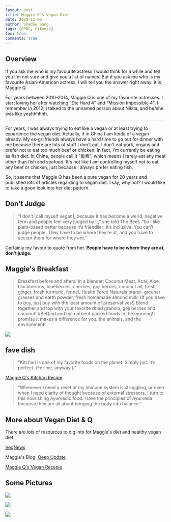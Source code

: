 ```yaml
---
layout: post
title: Maggie Q's Vegan Diet
date: 2020-12-06
author: Shadow Song
tags: [OPBC, Fitness]
toc: true
comments: true
---
```


## Overview

If you ask me who is my favourite actress I would think for a while and tell you I'm not sure and give you a list of names. But if you ask me who is my favourite Asian-American actress, I will tell you the answer right away: it is Maggie Q. 

For years between 2010-2014, Maggie Q is one of my favourite actresses. I start loving her after watching "Die Hard 4" and "Mission Impossible 4".  I remember in 2012, I talked to the unnamed person about Nikita, and he/she was like yeahhhhhh. 

---

For years, I was always trying to eat like a vegan or at least trying to experience the vegan diet. Actually, if in China I am kinda of a vegan already. My ex-grilfriends always have a hard time to go out for dinner with me because there are lots of stuff I don't eat. I don't eat pork, organs and prefer not to eat too much beef or chicken.  In fact, I'm currently be eating as fish diet. In China, people call it "鱼素", which means I rarely eat any meat other than fish and seafood. It's not like I am controlling myself not to eat any beef or chicken, just because I always prefer eating fish. 

So, it seems that Maggie Q has been a pure vegan for 20 years and published lots of articles regarding to vegan diet. I say, why not? I would like to take a good look into her diet pattern. 

## Don't Judge

> “I don’t [call myself vegan], because it has become a weird, negative term and people feel very judged by it,” she told The Beet. “So I like plant-based better because it’s friendlier: It’s inclusive. You can’t judge people. They have to be where they’re at, and you have to accept them for where they are.”

Certainly my favourite quote from her.  **People have to be where they are at, don't judge.**

## Maggie's Breakfast

>Breakfast before and afters! In a blender: Coconut Meat, Acai, Aloe, blackberries, blueberries, cherries, goji berries, coconut oil, fresh ginger, fresh turmeric, fennel, Health Force Naturals brand- greener grasses and earth powder, fresh homemade almond milk! (If you have to buy, just buy with the least amount of preservatives!) Blend together and top with your favorite dried granola, goji berries and coconut! #BeQind and eat nutrient packed foods in the morning! I promise it makes a difference for you, the animals, and the environment!

![](https://lh3.googleusercontent.com/-Ql0HRX798qlf8FLgsFty1EHlJSiXMcbtdbnlYDFos5183bKgB6oY0NDqeEwQoB61VjEVh7U36VkH6EsWeyFalVTI9_t7wFLV_IVRWtVSBq105lBkPtwykPDOG4FiG4b3vF6F3Ke6DQkmJoTvwDSrKVGLrs8hBrn1CYgiJ73CUpAroBbuJ4mTgExsdegUlDBphzq3kH7XhBZjnQeBWp1lavyQysWbw-nBZAG9_XG06aGow0REr0OQoFQcf5BV03CWrVuHnCJqs1WxIf0IBGkx3puarQovQNIQAOIOVuj2nqOOdsmAGwIrWC4RCKvrjUWbrjIN676JX5fxMAxHtivxsqFMXznGSUpMbgyvgFubRFP71pTd25Sh49X8B_0H7cfCmHSfOG8jH4hElFGiHLI3t5rHGbwxwJ1Jqfw7w3D4IbTes1mxFWuZZf3XvU1mwztFzdVmowIivQSdykx5vObkYcH7wwMjDqMaH_oKeuibCjAMfNjXDKNljSkh3zjquR4hN9nO2OWmIc3oq_WX8DnX55Hv6t1kfjnffu4L6RTVwWw6f_AlRiod0Cmgg8bN5-DvEEsZhV32aGbNPyGC6rT1ftDsF_yQhftIZUE1SluL2CpRrc0Duy2eb6oKmEYnm3R7PB2o7RspoEVlczfFj_2UJ03ELKC99IZsXQA4JEbeUn0J-4okEftlU24jLAhAw=s911-no?authuser=0)

## fave dish

>“Kitchari is one of my favorite foods on the planet. Simply put: It’s perfect. (For me, anyway.),”

[Maggie Q's Kitchari Recipe](https://www.qeepupnation.com/2020/01/30/make-maggies-kitchari-recipe/)

>“Whenever I need a reset or my immune system is struggling, or even when I need clarity of thought because of external stressors, I turn to this nourishing Ayurvedic food. I love the principles of Ayurveda because they are all about bringing the body into balance.”


## More about Vegan Diet & Q

There are lots of resources to dig into for Maggie's diet and healthy vegan diet. 

[VegNews](https://vegnews.com/recipes)

Maggie's Blog: [Qeep Update](https://www.qeepupnation.com/blog/)

[Maggie Q's Vegan Recepie](https://www.qeepupnation.com/tag/qeep-cooking/)

## Some Pictures

![](https://lh3.googleusercontent.com/hEadDavFBW4eIlqWwjjUu-pdTPziiLwVBgaq2-XlhhonSc79LGEin522dzg3bzfnNvqi-7t4Hmd2Wd_KTsZbAN-aPgBwxipuEbv3cnCUEK8BsnR6k8leh-t8p68DEwf_5RgIc3PUEpSXsO1vnBEIHGGtoAtqJRDsBuwxiAbSEohZcFaMXftsa6Rs49QpromJHahfpbubtL9N6hWp4FFLhs8TF4QL-nLx_q-ebViCOUf50wQmQTTU-qwBwTLqDHvb6cdaQX000StkOpgWLZjr7XnhTnx-ZUev-PlgZP-q4DGEX7P_H74wd33EJ7CN4CWCog-nBi2ouYeUPlJYPY79hloDJNL6mrVjJD5mizqbz_OZLQcHpA77Hitkm8bUfC7NcLJhbfaZkQ_OlzrIfwAhPwvV_c5qSg0Yo62TiUhyRx3faApWJiYIvw9W3Cm-pEJoyD2FXoYyK9UaxSIZCdTIMQDL9tP4zquepetnzAmG7FoHfBdB2otAQD83dojlzoqCDXzrBe69r4nKqG0RuTlFrLP4Pi_62ZROG2_16zbJsuCZemc0Oqo7ZzkUjx-hphzteK3HlhDbL1OJFeRVf5tyA_T-BPyHC1xSfxvL0XWZfAH0vfpfHO42DLeUfFMZMF6cvten00XAQRAzsk80FEamT5XWiDpEIYWV5Wcmr9Hlb5GcogxxZGn0CwCtWo8Wnw=w532-h800-no?authuser=0)

![](https://lh3.googleusercontent.com/h_y9-DPmcPUosgESo4uFoyG92Z2I1dbnrdku81MiVX-bSZyV3je-u2Mh7z_KLdFXURY_8fovlsnooRKizzYjltroJRmU9Ms5cG9jtk4WmYBCw09x_rehGDWOFWRSMCtEZJrdAB7EPI9mBoWgObyZLqswF1QEC9wDd8fkCBimSp310IaeTAeUReI92VqFG-wcVEEexnP5EPt44enylwwBgSYE_VWS-VfvaNSIbPeqsRXPAOEuM_dJ85MgkPvpVV3dYfu9-lxUXKCPWMbD2VX-CoR2llNSyueRMsID1KNgI46HWAb2rYdS-sad0QPVG1Plz69Ayq5xJPfF3JP5NejgEUx6GsbznE0L28Lpg-5lH6XRah69V-3fZ91oreNT8xwtdvgCUQglL8Vd8eSUuHw2npM_HIPkPYzDLgmPATK4ANxxOEJcfzhmU4DPxSMuylJe1dxZ4LethJgLNl70ndp75JPdEAjdziPD5Ewyum2G_jJN6W4weRfPSOqAAqUk8f74o6_VEBPXcpS640hzgEc2VJg6leFU7vg0cOMIywB3P6ql_oYoRqdng0DIuWz98NKdo_baP9EkjHRC0ptoQvl35wgahs8i7Tu0_5IF258MiE8PF9_5zrtW-fglpYDLaWbT7F_t8RhdHXU8Bbe9Af2JVDJ2QjCI5bPdls4vUN_XYl1QXbXtR40fmxkkBNgJEA=w600-h300-no?authuser=0)

![](https://lh3.googleusercontent.com/lORfoC1vlLO9X1j4LVYhYYG8D5ddECnVvbJbi8LRlIf5rmzNV6ZR1ckVbUOl8Tirri4H5oxa433obnbYO2tVN84sqIrATBOlnqepAoiLlqM-OyIagDeAOuJ-p_nUcVnUHiW-omLDO0MWwi3I48qLGgeF9myJ_M5qGGyxIv9B5_ar82tLfqRveDENKwTRRW4-87JK9zMpEu51Eq3FnhpECFo-RNrCx3CzAU7aQcoWc-_1MpL0kzpyDaOD-G35eSzyaBa0HhxyYJiGGq2RauzsuG41Qt5AGdmHipeU0V5-YP8nI7cAnPrUQbe9Gm84U8l2POGI2P8js5r1yAjLFZDJYKHo2-WCeRWfylzfo1x-kxAqcdd2lLb2NQxLr39a3wXI00T6_N72n3vBBrsyM4p3x1wTpLHSnjKIx0V0UDJCDis7xAcde__2rR3SkNP7whkTeJrKwtdJ1cGrz_SB1iOr9O61TJWq2bjlj8TQyOq8MqJ38KVIqU6dBMsx1iReKMEEf12gSEi6R6NqynElbBkOxYvI-NVsFAwraUUzlQOxBc0FSeLZgwlSURUNKlugBRnSA5B2f_YOz-olmVwCG0VWvRfarRwhe6YNMmx4LBSUiPufTKpYI8ki3YRBJvky6H-j_HT4Lf6y3uj6htJh5w1xe7sxXKbQa69dAeZ7Fuz9xR6Xsr6oSUl9dfoLv08Kcg=w608-h911-no?authuser=0)
